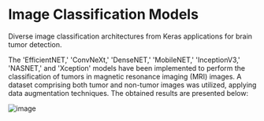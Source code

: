 # Image Classification Models
Diverse image classification architectures from Keras applications for brain tumor detection.



The 'EfficientNET,' 'ConvNeXt,' 'DenseNET,' 'MobileNET,' 'InceptionV3,' 'NASNET,' and 'Xception' models have been implemented to perform the classification of tumors in magnetic resonance imaging (MRI) images. A dataset comprising both tumor and non-tumor images was utilized, applying data augmentation techniques. The obtained results are presented below:

![image](https://github.com/reisguilherme/ImageClassificationModels/assets/91914800/12c35a0f-6e5b-44b7-8510-435299b2e707)
